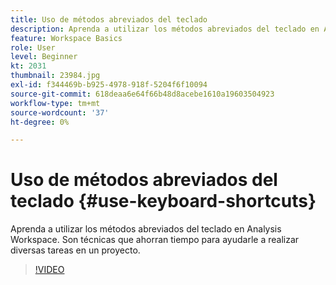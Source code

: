 ```yaml
---
title: Uso de métodos abreviados del teclado
description: Aprenda a utilizar los métodos abreviados del teclado en Analysis Workspace
feature: Workspace Basics
role: User
level: Beginner
kt: 2031
thumbnail: 23984.jpg
exl-id: f344469b-b925-4978-918f-5204f6f10094
source-git-commit: 618deaa6e64f66b48d8acebe1610a19603504923
workflow-type: tm+mt
source-wordcount: '37'
ht-degree: 0%

---
```


# Uso de métodos abreviados del teclado {#use-keyboard-shortcuts}

Aprenda a utilizar los métodos abreviados del teclado en Analysis Workspace. Son técnicas que ahorran tiempo para ayudarle a realizar diversas tareas en un proyecto.

>[!VIDEO](https://video.tv.adobe.com/v/23984/?quality=12&learn=on)

